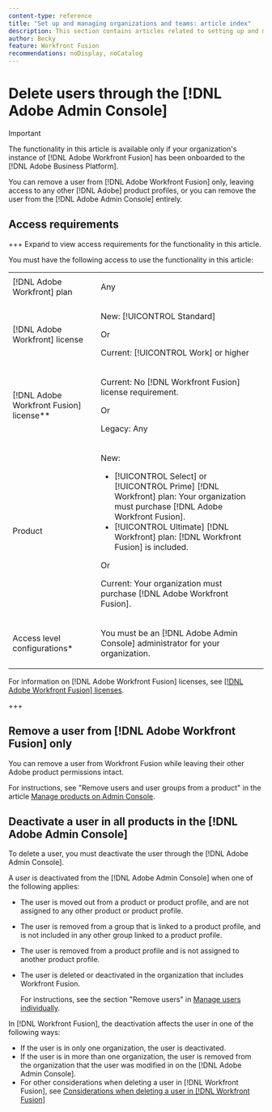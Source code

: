 ```yaml
---
content-type: reference
title: "Set up and managing organizations and teams: article index"
description: This section contains articles related to setting up and managing organizations and teams in Adobe Workfront Fusion.
author: Becky
feature: Workfront Fusion
recommendations: noDisplay, noCatalog
---
```


# Delete users through the [!DNL Adobe Admin Console]

<!-- audited: 9/2024)-->

>[!IMPORTANT]
>
>The functionality in this article is available only if your organization's instance of [!DNL Adobe Workfront Fusion] has been onboarded to the [!DNL Adobe Business Platform].
>
><!--For a list of procedures that differ based on whether your organization has been onboarded to the [!DNL Adobe Business Platform], see [Platform-based administration differences ([!DNL Adobe Workfront Fusion]/[!DNL Adobe Business Platform])](../../workfront-fusion/fusion-in-admin-console/fusion-adobe-admin-console.md).-->

<!--Check this note - when all are moved to Adobe Admin Console, remove-->

You can remove a user from [!DNL Adobe Workfront Fusion] only, leaving access to any other [!DNL Adobe] product profiles, or you can remove the user from the [!DNL Adobe Admin Console] entirely.

## Access requirements

+++ Expand to view access requirements for the functionality in this article.

You must have the following access to use the functionality in this article:

<table style="table-layout:auto">
 <col> 
 <col> 
 <tbody> 
  <tr> 
   <td role="rowheader">[!DNL Adobe Workfront] plan</td> 
   <td> <p>Any</p> </td> 
  </tr> 
  <tr data-mc-conditions=""> 
   <td role="rowheader">[!DNL Adobe Workfront] license</td> 
   <td> <p>New: [!UICONTROL Standard]</p><p>Or</p><p>Current: [!UICONTROL Work] or higher</p> </td> 
  </tr> 
  <tr> 
   <td role="rowheader">[!DNL Adobe Workfront Fusion] license**</td> 
   <td>
   <p>Current: No [!DNL Workfront Fusion] license requirement.</p>
   <p>Or</p>
   <p>Legacy: Any </p>
   </td> 
  </tr> 
  <tr> 
   <td role="rowheader">Product</td> 
   <td>
   <p>New:</p> <ul><li>[!UICONTROL Select] or [!UICONTROL Prime] [!DNL Workfront] plan: Your organization must purchase [!DNL Adobe Workfront Fusion].</li><li>[!UICONTROL Ultimate] [!DNL Workfront] plan: [!DNL Workfront Fusion] is included.</li></ul>
   <p>Or</p>
   <p>Current: Your organization must purchase [!DNL Adobe Workfront Fusion].</p>
   </td> 
  </tr>
  <tr data-mc-conditions=""> 
   <td role="rowheader">Access level configurations*</td> 
   <td> 
     <p>You must be an [!DNL Adobe Admin Console] administrator for your organization.</p>
   </td> 
  </tr> 
 </tbody> 
</table>

<!--For more detail about the information in this table, see [Access requirements in Workfront documentation](/help/quicksilver/administration-and-setup/add-users/access-levels-and-object-permissions/access-level-requirements-in-documentation.md).-->

For information on [!DNL Adobe Workfront Fusion] licenses, see [[!DNL Adobe Workfront Fusion] licenses](/help/workfront-fusion/set-up-and-manage-workfront-fusion/licensing-operations-overview/license-automation-vs-integration.md).

+++

## Remove a user from [!DNL Adobe Workfront Fusion] only

You can remove a user from Workfront Fusion while leaving their other Adobe product permissions intact. 

For instructions, see "Remove users and user groups from a product" in the article [Manage products on Admin Console](https://helpx.adobe.com/enterprise/using/manage-products.html).

## Deactivate a user in all products in the [!DNL Adobe Admin Console]

To delete a user, you must deactivate the user through the [!DNL Adobe Admin Console].

A user is deactivated from the [!DNL Adobe Admin Console] when one of the following applies:

* The user is moved out from a product or product profile, and are not assigned to any other product or product profile.
* The user is removed from a group that is linked to a product profile, and is not included in any other group linked to a product profile.
* The user is removed from a product profile and is not assigned to another product profile.
* The user is deleted or deactivated in the organization that includes Workfront Fusion.

  For instructions, see the section "Remove users" in [Manage users individually](https://helpx.adobe.com/enterprise/using/manage-users-individually.html).

In [!DNL Workfront Fusion], the deactivation affects the user in one of the following ways:

* If the user is in only one organization, the user is deactivated.
* If the user is in more than one organization, the user is removed from the organization that the user was modified in on the [!DNL Adobe Admin Console].
* For other considerations when deleting a user in [!DNL Workfront Fusion], see [Considerations when deleting a user in [!DNL Workfront Fusion]](/help/workfront-fusion/set-up-and-manage-workfront-fusion/set-up-and-manage-orgs-and-teams/manage-users-and-teams/delete-users-in-fusion.md#considerations-when-deleting-a-user-in-workfront-fusion)



